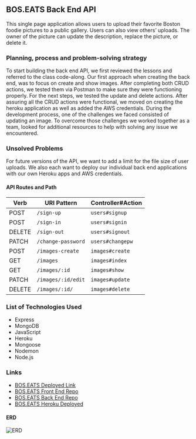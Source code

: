 ## BOS.EATS Back End API
This single page application allows users to upload their favorite Boston foodie pictures to a public gallery. Users can also view others’ uploads. The owner of the picture can update the description, replace the picture, or delete it.

### Planning, process and problem-solving strategy
To start building the back end API, we first reviewed the lessons and referred to the class code-along. Our first approach when creating the back end, was to focus on create and show images. After completing both CRUD actions, we tested them via Postman to make sure they were functioning properly. For the next steps, we tested the update and delete actions. After assuring all the CRUD actions were functional, we moved on creating the heroku application as well as added the AWS credentials. During the development process, one of the challenges we faced consisted of updating an image. To overcome those challenges we worked together as a team, looked for additional resources to help with solving any issue we encountered.

### Unsolved Problems
For future versions of the API, we want to add a limit for the file size of user uploads. We also each want to deploy our individual back end applications with our own Heroku apps and AWS credentials.

#### API Routes and Path
| Verb   | URI Pattern            | Controller#Action |
|--------|------------------------|-------------------|
| POST   | `/sign-up`             | `users#signup`    |
| POST   | `/sign-in`             | `users#signin`    |
| DELETE | `/sign-out`            | `users#signout`   |
| PATCH  | `/change-password`     | `users#changepw`  |
| POST   | `/images-create`               | `images#create`    |
| GET    | `/images`               | `images#index`     |
| GET    | `/images/:id`           | `images#show`      |
| PATCH  | `/images/:id/edit`           | `images#update`    |
| DELETE | `/images/:id/`          | `images#delete`    |


### List of Technologies Used
- Express
- MongoDB
- JavaScript
- Heroku
- Mongoose
- Nodemon
- Node.js

### Links
- [BOS.EATS Deployed Link](https://ga-sei-05-yass.github.io/team-project-client/)
- [BOS.EATS Front End Repo](https://github.com/ga-sei-05-yass/team-project-client)
- [BOS.EATS Back End Repo](https://github.com/ga-sei-05-yass/team-project-api)
- [BOS.EATS Heroku Deployed](https://arcane-temple-01908.herokuapp.com/)



#### ERD
![ERD](https://i.imgur.com/k0MEUj7.png)
